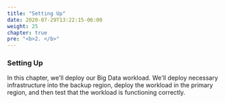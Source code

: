 ```yaml
---
title: "Setting Up"
date: 2020-07-29T13:22:15-06:00
weight: 25
chapter: true
pre: "<b>2. </b>"
---
```


### Setting Up

In this chapter, we'll deploy our Big Data workload.  We'll deploy necessary infrastructure into the backup region, deploy the workload in the primary region, and then test that the workload is functioning correctly.
